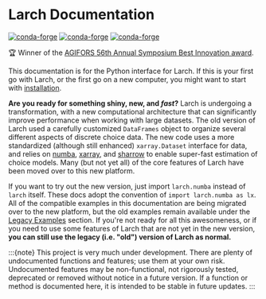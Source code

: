 # Larch Documentation

[![conda-forge](https://img.shields.io/conda/vn/conda-forge/larch.svg)](https://anaconda.org/conda-forge/larch)
[![conda-forge](https://img.shields.io/conda/dn/conda-forge/larch)](https://anaconda.org/conda-forge/larch)
[![conda-forge](https://img.shields.io/azure-devops/build/wire-paladin/larch/jpn--.larch/master)](https://dev.azure.com/wire-paladin/larch/_build?definitionId=1&_a=summary&repositoryFilter=1&branchFilter=5%2C5%2C5%2C5%2C5%2C5)

🏆︁ Winner of the [AGIFORS 56th Annual Symposium Best Innovation award](http://agifors.org/Symposium).

This documentation is for the Python interface for Larch. If this is your first go
with Larch, or the first go on a new computer, you might want to start with
[installation](larch-installation).

**Are you ready for something shiny, new, and *fast*?** Larch is undergoing
a transformation, with a new computational architecture
that can significantly improve performance when working with large datasets.
The old version of Larch used a carefully customized `DataFrames` object to
organize several different aspects of discrete choice data.
The new code uses a more standardized (although still enhanced) `xarray.Dataset`
interface for data, and relies on [numba](https://numba.pydata.org/),
[xarray](https://xarray.pydata.org/en/stable/), and
[sharrow](https://activitysim.github.io/sharrow) to enable super-fast estimation
of choice models.  Many (but not yet all) of the core features of Larch have been moved
over to this new platform.

If you want to try out the new version, just import `larch.numba` instead of `larch`
itself.  These docs adopt the convention of `import larch.numba as lx`.  All of the
compatible examples in this documentation are being migrated over to the new platform,
but the old examples remain available under the [Legacy Examples](deprecated-examples)
section. If you're not ready for all this awesomeness, or if you need to use some
features of Larch that are not yet in the new version,
**you can still use the legacy (i.e. "old") version of Larch as normal.**

:::{note}
This project is very much under development.  There are plenty of undocumented functions
and features; use them at your own risk.  Undocumented features may be non-functional,
not rigorously tested, deprecated or removed without notice in a future version.  If a
function or method is documented here, it is intended to be stable in future updates.
:::
